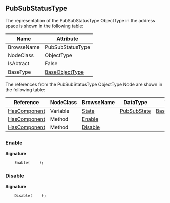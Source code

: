 <!-- objecttype -->
## PubSubStatusType
  
The representation of the PubSubStatusType ObjectType in the address space is shown in the following table:  

|Name|Attribute|
|---|---|
|BrowseName|PubSubStatusType|
|NodeClass|ObjectType|
|IsAbtract|False|
|BaseType|[BaseObjectType](../../../Part5/ObjectTypes/BaseObjectType/readme.md)|

The references from the PubSubStatusType ObjectType Node are shown in the following table:  

|Reference|NodeClass|BrowseName|DataType|TypeDefinition|ModellingRule|
|---|---|---|---|---|---|
|[HasComponent](../../../Part3/ReferenceTypes/HasComponent/readme.md)|Variable|[State](#State)|[PubSubState](../../../Part14/DataTypes/PubSubState/readme.md)|[BaseDataVariableType](../../Part5/VariableTypes/BaseDataVariableType/readme.md)|[Mandatory](../../Objects/Mandatory/readme.md)|
|[HasComponent](../../../Part3/ReferenceTypes/HasComponent/readme.md)|Method|[Enable](#Enable)|||[Optional](../../Objects/Optional/readme.md)|
|[HasComponent](../../../Part3/ReferenceTypes/HasComponent/readme.md)|Method|[Disable](#Disable)|||[Optional](../../Objects/Optional/readme.md)|

### <a name="Enable"></a>Enable
  
**Signature**
```
    Enable(    );
```
### <a name="Disable"></a>Disable
  
**Signature**
```
    Disable(    );
```

